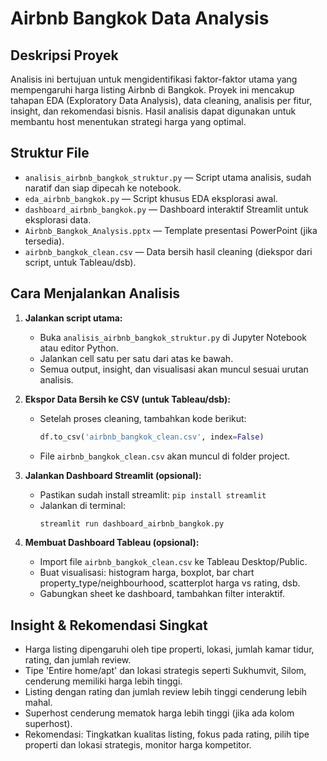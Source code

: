 # Airbnb Bangkok Data Analysis

## Deskripsi Proyek
Analisis ini bertujuan untuk mengidentifikasi faktor-faktor utama yang mempengaruhi harga listing Airbnb di Bangkok. Proyek ini mencakup tahapan EDA (Exploratory Data Analysis), data cleaning, analisis per fitur, insight, dan rekomendasi bisnis. Hasil analisis dapat digunakan untuk membantu host menentukan strategi harga yang optimal.

## Struktur File
- `analisis_airbnb_bangkok_struktur.py` — Script utama analisis, sudah naratif dan siap dipecah ke notebook.
- `eda_airbnb_bangkok.py` — Script khusus EDA eksplorasi awal.
- `dashboard_airbnb_bangkok.py` — Dashboard interaktif Streamlit untuk eksplorasi data.
- `Airbnb_Bangkok_Analysis.pptx` — Template presentasi PowerPoint (jika tersedia).
- `airbnb_bangkok_clean.csv` — Data bersih hasil cleaning (diekspor dari script, untuk Tableau/dsb).

## Cara Menjalankan Analisis
1. **Jalankan script utama:**
   - Buka `analisis_airbnb_bangkok_struktur.py` di Jupyter Notebook atau editor Python.
   - Jalankan cell satu per satu dari atas ke bawah.
   - Semua output, insight, dan visualisasi akan muncul sesuai urutan analisis.

2. **Ekspor Data Bersih ke CSV (untuk Tableau/dsb):**
   - Setelah proses cleaning, tambahkan kode berikut:
     ```python
     df.to_csv('airbnb_bangkok_clean.csv', index=False)
     ```
   - File `airbnb_bangkok_clean.csv` akan muncul di folder project.

3. **Jalankan Dashboard Streamlit (opsional):**
   - Pastikan sudah install streamlit: `pip install streamlit`
   - Jalankan di terminal:
     ```bash
     streamlit run dashboard_airbnb_bangkok.py
     ```

4. **Membuat Dashboard Tableau (opsional):**
   - Import file `airbnb_bangkok_clean.csv` ke Tableau Desktop/Public.
   - Buat visualisasi: histogram harga, boxplot, bar chart property_type/neighbourhood, scatterplot harga vs rating, dsb.
   - Gabungkan sheet ke dashboard, tambahkan filter interaktif.

## Insight & Rekomendasi Singkat
- Harga listing dipengaruhi oleh tipe properti, lokasi, jumlah kamar tidur, rating, dan jumlah review.
- Tipe 'Entire home/apt' dan lokasi strategis seperti Sukhumvit, Silom, cenderung memiliki harga lebih tinggi.
- Listing dengan rating dan jumlah review lebih tinggi cenderung lebih mahal.
- Superhost cenderung mematok harga lebih tinggi (jika ada kolom superhost).
- Rekomendasi: Tingkatkan kualitas listing, fokus pada rating, pilih tipe properti dan lokasi strategis, monitor harga kompetitor. 